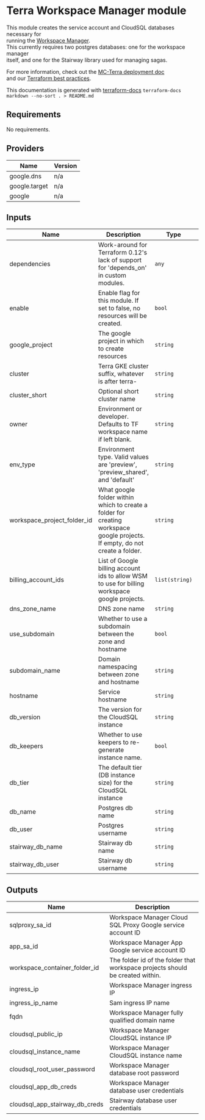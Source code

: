 # Terra Workspace Manager module

This module creates the service account and CloudSQL databases necessary for  
running the [Workspace Manager](http://github.com/databiosphere/terra-workspace-manager).  
This currently requires two postgres databases: one for the workspace manager  
itself, and one for the Stairway library used for managing sagas.

For more information, check out the [MC-Terra deployment doc](https://docs.dsp-devops.broadinstitute.org/mc-terra/mcterra-deployment)  
and our [Terraform best practices](https://docs.dsp-devops.broadinstitute.org/best-practices-guides/terraform).

This documentation is generated with [terraform-docs](https://github.com/segmentio/terraform-docs)
`terraform-docs markdown --no-sort . > README.md`

## Requirements

No requirements.

## Providers

| Name | Version |
|------|---------|
| google.dns | n/a |
| google.target | n/a |
| google | n/a |

## Inputs

| Name | Description | Type | Default | Required |
|------|-------------|------|---------|:--------:|
| dependencies | Work-around for Terraform 0.12's lack of support for 'depends\_on' in custom modules. | `any` | `[]` | no |
| enable | Enable flag for this module. If set to false, no resources will be created. | `bool` | `true` | no |
| google\_project | The google project in which to create resources | `string` | n/a | yes |
| cluster | Terra GKE cluster suffix, whatever is after terra- | `string` | n/a | yes |
| cluster\_short | Optional short cluster name | `string` | `""` | no |
| owner | Environment or developer. Defaults to TF workspace name if left blank. | `string` | `""` | no |
| env\_type | Environment type. Valid values are 'preview', 'preview\_shared', and 'default' | `string` | `"default"` | no |
| workspace\_project\_folder\_id | What google folder within which to create a folder for creating workspace google projects. If empty, do not create a folder. | `string` | `""` | no |
| billing\_account\_ids | List of Google billing account ids to allow WSM to use for billing workspace google projects. | `list(string)` | `[]` | no |
| dns\_zone\_name | DNS zone name | `string` | `"dsp-envs"` | no |
| use\_subdomain | Whether to use a subdomain between the zone and hostname | `bool` | `true` | no |
| subdomain\_name | Domain namespacing between zone and hostname | `string` | `""` | no |
| hostname | Service hostname | `string` | `""` | no |
| db\_version | The version for the CloudSQL instance | `string` | `"POSTGRES_12"` | no |
| db\_keepers | Whether to use keepers to re-generate instance name. | `bool` | `true` | no |
| db\_tier | The default tier (DB instance size) for the CloudSQL instance | `string` | `"db-g1-small"` | no |
| db\_name | Postgres db name | `string` | `""` | no |
| db\_user | Postgres username | `string` | `""` | no |
| stairway\_db\_name | Stairway db name | `string` | `""` | no |
| stairway\_db\_user | Stairway db username | `string` | `""` | no |

## Outputs

| Name | Description |
|------|-------------|
| sqlproxy\_sa\_id | Workspace Manager Cloud SQL Proxy Google service account ID |
| app\_sa\_id | Workspace Manager App Google service account ID |
| workspace\_container\_folder\_id | The folder id of the folder that workspace projects should be created within. |
| ingress\_ip | Workspace Manager ingress IP |
| ingress\_ip\_name | Sam ingress IP name |
| fqdn | Workspace Manager fully qualified domain name |
| cloudsql\_public\_ip | Workspace Manager CloudSQL instance IP |
| cloudsql\_instance\_name | Workspace Manager CloudSQL instance name |
| cloudsql\_root\_user\_password | Workspace Manager database root password |
| cloudsql\_app\_db\_creds | Workspace Manager database user credentials |
| cloudsql\_app\_stairway\_db\_creds | Stairway database user credentials |

